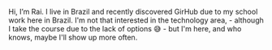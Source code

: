 Hi, I’m Rai.
I live in Brazil and recently discovered GirHub due to my school work here in Brazil. I'm not that interested in the technology area, - although I take the course due to the lack of options 😅 - but I'm here, and who knows, maybe I'll show up more often.



<!---
Raissa-17/Raissa-17 is a ✨ special ✨ repository because its `README.md` (this file) appears on your GitHub profile.
You can click the Preview link to take a look at your changes.
--->
